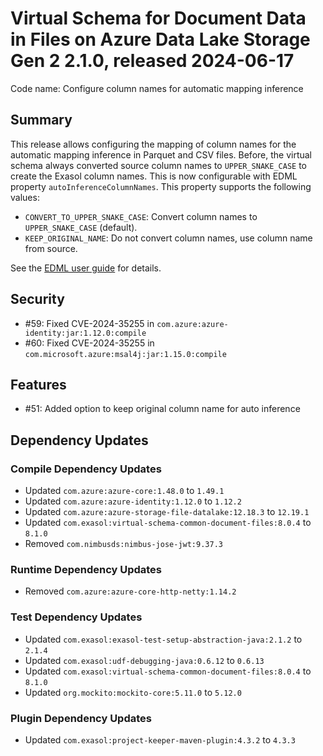 # Virtual Schema for Document Data in Files on Azure Data Lake Storage Gen 2 2.1.0, released 2024-06-17

Code name: Configure column names for automatic mapping inference

## Summary

This release allows configuring the mapping of column names for the automatic mapping inference in Parquet and CSV files. Before, the virtual schema always converted source column names to `UPPER_SNAKE_CASE` to create the Exasol column names. This is now configurable with EDML property `autoInferenceColumnNames`. This property supports the following values:
* `CONVERT_TO_UPPER_SNAKE_CASE`: Convert column names to `UPPER_SNAKE_CASE` (default).
* `KEEP_ORIGINAL_NAME`: Do not convert column names, use column name from source.

See the [EDML user guide](https://github.com/exasol/virtual-schema-common-document/blob/main/doc/user_guide/edml_user_guide.md#column-name-conversion) for details.

## Security

* #59: Fixed CVE-2024-35255 in `com.azure:azure-identity:jar:1.12.0:compile`
* #60: Fixed CVE-2024-35255 in `com.microsoft.azure:msal4j:jar:1.15.0:compile`

## Features

* #51: Added option to keep original column name for auto inference

## Dependency Updates

### Compile Dependency Updates

* Updated `com.azure:azure-core:1.48.0` to `1.49.1`
* Updated `com.azure:azure-identity:1.12.0` to `1.12.2`
* Updated `com.azure:azure-storage-file-datalake:12.18.3` to `12.19.1`
* Updated `com.exasol:virtual-schema-common-document-files:8.0.4` to `8.1.0`
* Removed `com.nimbusds:nimbus-jose-jwt:9.37.3`

### Runtime Dependency Updates

* Removed `com.azure:azure-core-http-netty:1.14.2`

### Test Dependency Updates

* Updated `com.exasol:exasol-test-setup-abstraction-java:2.1.2` to `2.1.4`
* Updated `com.exasol:udf-debugging-java:0.6.12` to `0.6.13`
* Updated `com.exasol:virtual-schema-common-document-files:8.0.4` to `8.1.0`
* Updated `org.mockito:mockito-core:5.11.0` to `5.12.0`

### Plugin Dependency Updates

* Updated `com.exasol:project-keeper-maven-plugin:4.3.2` to `4.3.3`
